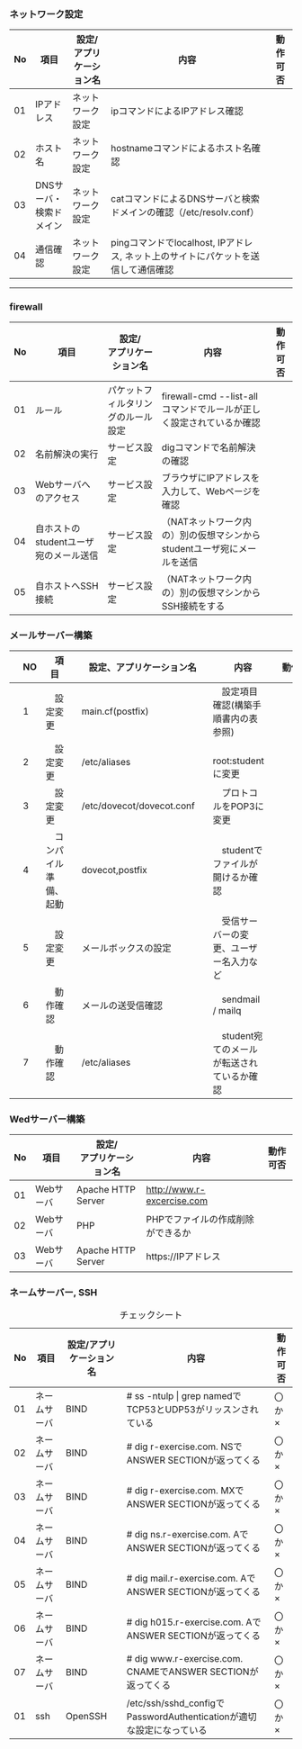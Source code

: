 ### ネットワーク設定
|No |項目 |設定/<br>アプリケーション名 |内容 |動作可否 |
|---|---|---|---|---|
|01 |IPアドレス |ネットワーク設定 |ipコマンドによるIPアドレス確認 | |
|02 |ホスト名 |ネットワーク設定 |hostnameコマンドによるホスト名確認 | |
|03 |DNSサーバ・<br>検索ドメイン |ネットワーク設定 |catコマンドによるDNSサーバと検索ドメインの確認（/etc/resolv.conf） | |
|04 |通信確認 |ネットワーク設定 |pingコマンドでlocalhost, IPアドレス, ネット上のサイトにパケットを送信して通信確認 | |


---
### firewall
|No |項目 |設定/<br>アプリケーション名 |内容 |動作可否 |
|---|---|---|---|---|
|01 |ルール |パケットフィルタリングのルール設定 |firewall-cmd --list-allコマンドでルールが正しく設定されているか確認 | |
|02 |名前解決の実行 |サービス設定 |digコマンドで名前解決の確認 | |
|03 |Webサーバへのアクセス |サービス設定 |ブラウザにIPアドレスを入力して、Webページを確認 | |
|04 |自ホストのstudentユーザ宛のメール送信 |サービス設定 |（NATネットワーク内の）別の仮想マシンからstudentユーザ宛にメールを送信 | |
|05 |自ホストへSSH接続 |サービス設定 |（NATネットワーク内の）別の仮想マシンからSSH接続をする | |

### メールサーバー構築

|　NO　|　項目　|　設定、アプリケーション名　|　内容　|　動作　|
|---|---|---|---|---|
|　1　|　設定変更　|　main.cf(postfix)　|　設定項目確認(構築手順書内の表参照)　|　　　|
|　2　|　設定変更　|　/etc/aliases　|　root:studentに変更　|　　　|
|　3　|　設定変更　|　/etc/dovecot/dovecot.conf　|　プロトコルをPOP3に変更　|　　　|
|　4　|　コンパイル準備、起動　|　dovecot,postfix　|　studentでファイルが開けるか確認　|　　　|
|　5　|　設定変更　|　メールボックスの設定　|　受信サーバーの変更、ユーザー名入力など　|　　　|
|　6　|　動作確認　|　メールの送受信確認　|　sendmail / mailq　|　　|　　|
|　7　|　動作確認　|　/etc/aliases　|　student宛てのメールが転送されているか確認　|　　|　　|

### Wedサーバー構築

|No |項目 |設定/<br>アプリケーション名 |内容 |動作可否 |
|---|---|---|---|---|
|01 |Webサーバ |Apache HTTP Server |http://www.r-excercise.com | |
|02 |Webサーバ |PHP |PHPでファイルの作成削除ができるか　| |
|03 |Webサーバ |Apache HTTP Server |https://IPアドレス | |

### ネームサーバー, SSH

 <!-- name -->
<table>
  <caption>チェックシート</caption>
  <thead>
    <tr>
      <th>No</th> <th>項目</th><th>設定/アプリケーション名</th><th>内容</th><th>動作可否</th>
    </tr>
  </thead>
  <tr>
    <td> 01</td> <td>ネームサーバ</td><td>BIND</td><td># ss -ntulp | grep namedでTCP53とUDP53がリッスンされている</td><td>〇か×</td>
  </tr>
  <tr>
    <td> 02</td> <td>ネームサーバ</td><td>BIND</td><td># dig r-exercise.com. NSでANSWER SECTIONが返ってくる</td><td>〇か×</td>
  </tr>
  <tr>
    <td> 03</td> <td>ネームサーバ</td><td>BIND</td><td># dig r-exercise.com. MXでANSWER SECTIONが返ってくる</td><td>〇か×</td>
  </tr>
  <tr>
    <td> 04</td> <td>ネームサーバ</td><td>BIND</td><td># dig ns.r-exercise.com. AでANSWER SECTIONが返ってくる</td><td>〇か×</td>
  </tr>
  <tr>
    <td> 05</td> <td>ネームサーバ</td><td>BIND</td><td># dig mail.r-exercise.com. AでANSWER SECTIONが返ってくる</td><td>〇か×</td>
  </tr>
  <tr>
    <td> 06</td> <td>ネームサーバ</td><td>BIND</td><td># dig h015.r-exercise.com. AでANSWER SECTIONが返ってくる</td><td>〇か×</td>
  </tr>
  <tr>
    <td> 07</td> <td>ネームサーバ</td><td>BIND</td><td># dig www.r-exercise.com. CNAMEでANSWER SECTIONが返ってくる</td><td>〇か×</td>
  </tr>

  <!-- ssh -->
  <tr>
    <td> 01</td> <td>ssh</td><td>OpenSSH</td><td>/etc/ssh/sshd_configでPasswordAuthenticationが適切な設定になっている</td><td>〇か×</td>
  </tr>
</table>



